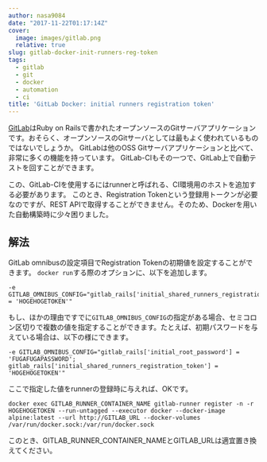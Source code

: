 ```yaml
---
author: nasa9084
date: "2017-11-22T01:17:14Z"
cover:
  image: images/gitlab.png
  relative: true
slug: gitlab-docker-init-runners-reg-token
tags:
  - gitlab
  - git
  - docker
  - automation
  - ci
title: 'GitLab Docker: initial runners registration token'
---
```



[GitLab](https://about.gitlab.com/)はRuby on Railsで書かれたオープンソースのGitサーバアプリケーションです。おそらく、オープンソースのGitサーバとしては最もよく使われているものではないでしょうか。
GitLabは他のOSS Gitサーバアプリケーションと比べて、非常に多くの機能を持っています。
GitLab-CIもその一つで、GitLab上で自動テストを回すことができます。

この、GitLab-CIを使用するにはrunnerと呼ばれる、CI環境用のホストを追加する必要があります。
このとき、Registration Tokenという登録用トークンが必要なのですが、REST APIで取得することができません。そのため、Dockerを用いた自動構築時に少々困りました。

## 解法
GitLab omnibusの設定項目でRegistration Tokenの初期値を設定することができます。
`docker run`する際のオプションに、以下を追加します。
 
``` shell
-e GITLAB_OMNIBUS_CONFIG="gitlab_rails['initial_shared_runners_registration_token'] = 'HOGEHOGETOKEN'"
```

もし、ほかの理由ですでに`GITLAB_OMNIBUS_CONFIG`の指定がある場合、セミコロン区切りで複数の値を指定することができます。たとえば、初期パスワードを与えている場合は、以下の様にできます。

``` shell
-e GITLAB_OMNIBUS_CONFIG="gitlab_rails['initial_root_password'] = 'FUGAFUGAPASSWORD'; gitlab_rails['initial_shared_runners_registration_token'] = 'HOGEHOGETOKEN'"
```

ここで指定した値をrunnerの登録時に与えれば、OKです。

``` shell
docker exec GITLAB_RUNNER_CONTAINER_NAME gitlab-runner register -n -r HOGEHOGETOKEN --run-untagged --executor docker --docker-image alpine:latest --url http://GITLAB_URL --docker-volumes /var/run/docker.sock:/var/run/docker.sock
```

このとき、GITLAB_RUNNER_CONTAINER_NAMEとGITLAB_URLは適宜置き換えてください。

